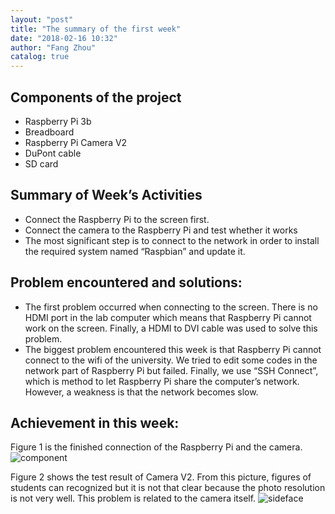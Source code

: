```yaml
---
layout: "post"
title: "The summary of the first week"
date: "2018-02-16 10:32"
author: "Fang Zhou"
catalog: true
---
```


## Components of the project
-	Raspberry Pi 3b
-	Breadboard
-	Raspberry Pi Camera V2
-	DuPont cable
-	SD card
## Summary of Week’s Activities
-	Connect the Raspberry Pi to the screen first.
-	Connect the camera to the Raspberry Pi and test whether it works
-	The most significant step is to connect to the network in order to install the required system named “Raspbian” and update it.
## Problem encountered and solutions:
-	The first problem occurred when connecting to the screen. There is no HDMI port in the lab computer which means that Raspberry Pi cannot work on the screen. Finally, a HDMI to DVI cable was used to solve this problem.
-	The biggest problem encountered this week is that Raspberry Pi cannot connect to the wifi of the university. We tried to edit some codes in the network part of Raspberry Pi but failed. Finally, we use “SSH Connect”, which is method to let Raspberry Pi share the computer’s network. However, a weakness is that the network becomes slow.
## Achievement in this week:
Figure 1 is the finished connection of the Raspberry Pi and the camera.
![component](https://github.com/zfdzt/zfdzt.github.io/blob/master/img/site/component.jpg)

Figure 2 shows the test result of Camera V2. From this picture, figures of students can recognized but it is not that clear because the photo resolution is not very well. This problem is related to the camera itself.
![sideface](/zfdzt.github.io/tree/master/img/site/icon.png)
